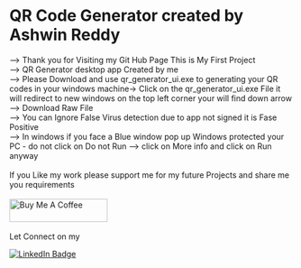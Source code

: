 # QR Code Generator created by Ashwin Reddy
 --> Thank you for Visiting my Git Hub Page This is My First Project <br />
--> QR Generator desktop app Created by me <br />
--> Please Download and use qr_generator_ui.exe to generating your QR codes in your windows machine-> Click on the qr_generator_ui.exe File it will redirect to new windows on the top left corner your will find down arrow --> Download Raw File  <br />
--> You can Ignore False Virus detection due to app not signed  it is Fase Positive <br />
--> In windows if you face a Blue window pop up Windows protected your PC - do not click on Do not Run --> click on More info and click on Run anyway <br />
<br />
If you Like my work please support me for my future Projects and share me you requirements  <br />
<br />
<a href="https://buymeacoffee.com/ashwinreddy" target="_blank"><img src="https://cdn.buymeacoffee.com/buttons/default-orange.png" alt="Buy Me A Coffee" height="41" width="174"></a><br />
<br />
Let Connect on my
<div id="badges">
  <a href="https://www.linkedin.com/in/ashwin-reddy143/">
    <img src="https://img.shields.io/badge/LinkedIn-blue?style=for-the-badge&logo=linkedin&logoColor=white" alt="LinkedIn Badge"/>
  </a>


